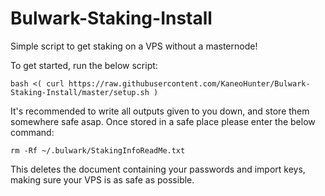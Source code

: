 # Bulwark-Staking-Install
Simple script to get staking on a VPS without a masternode!

To get started, run the below script:

```
bash <( curl https://raw.githubusercontent.com/KaneoHunter/Bulwark-Staking-Install/master/setup.sh )
```

It's recommended to write all outputs given to you down, and store them somewhere safe asap. Once stored in a safe place please enter the below command:

```
rm -Rf ~/.bulwark/StakingInfoReadMe.txt
```

This deletes the document containing your passwords and import keys, making sure your VPS is as safe as possible.
